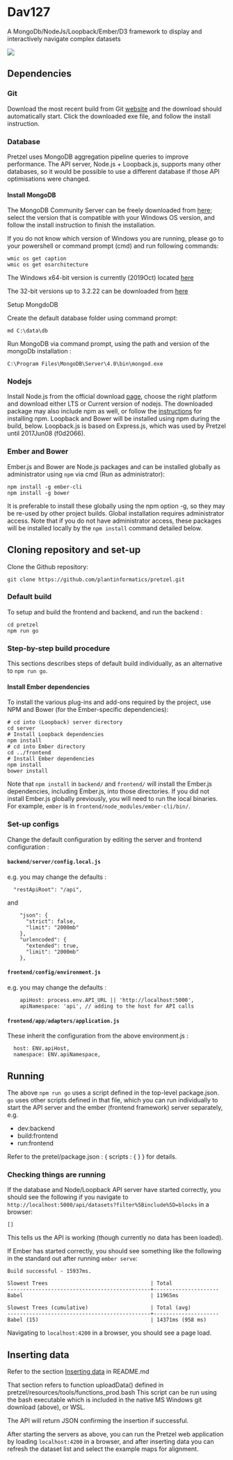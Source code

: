 # Dav127
A MongoDb/NodeJs/Loopback/Ember/D3 framework to display and interactively navigate complex datasets

<img
src="https://cloud.githubusercontent.com/assets/20571319/19416034/f1ee92b8-93d0-11e6-94a8-c18018ba40dc.png" align="center">

## Dependencies

### Git

Download the most recent build from Git [website](http://git-scm.com/download/win) and the download should automatically start. 
Click the downloaded exe file, and follow the install instruction.

### Database

Pretzel uses MongoDB aggregation pipeline queries to improve performance.  The API server, Node.js + Loopback.js, supports many other databases, so it would be possible to use a different database if those API optimisations were changed.

#### Install MongoDB

The MongoDB Community Server can be freely downloaded from [here](https://www.mongodb.com/download-center/community);
 select the version that is compatible with your Windows OS version, and follow the install instruction to finish the installation. 

If you do not know which version of Windows you are running, please go to your powershell or command prompt (cmd) and run following commands:
```
wmic os get caption
wmic os get osarchitecture
```

The Windows x64-bit version is currently (2019Oct) located [here](https://fastdl.mongodb.org/win32/mongodb-win32-x86_64-2012plus-4.2.0-signed.msi)

The 32-bit versions up to 3.2.22 can be downloaded from [here](https://www.mongodb.org/dl/win32/i386)

Setup MongdoDB

Create the default database folder using command prompt:
```
md C:\data\db
```

Run MongoDB via command prompt, using the path and version of the mongoDb installation :
```
C:\Program Files\MongoDB\Server\4.0\bin\mongod.exe
```



### Nodejs

Install Node.js from the official download [page](https://nodejs.org/en/download), choose the right platform and download either LTS or Current version of nodejs.
The downloaded package may also include npm as well,
or follow the [instructions](https://docs.npmjs.com/downloading-and-installing-node-js-and-npm) for installing npm.
Loopback and Bower will be installed using npm during the build, below.
Loopback.js is based on Express.js, which was used by Pretzel until 2017Jun08 (f0d2066).

### Ember and Bower

Ember.js and Bower are Node.js packages and can be installed globally as administrator using ```npm``` via cmd (Run as administrator):

```
npm install -g ember-cli
npm install -g bower
```

It is preferable to install these globally using the npm option -g, so they may be re-used by other project builds.
Global installation requires administrator access.
Note that if you do not have administrator access, these packages will be installed locally by the ```npm
install``` command detailed below.

## Cloning repository and set-up

Clone the Github repository:

```
git clone https://github.com/plantinformatics/pretzel.git
```


### Default build

To setup and build the frontend and backend, and run the backend :

```
cd pretzel
npm run go
```

### Step-by-step build procedure

This sections describes steps of default build individually, as an alternative to `npm run go`.

#### Install Ember dependencies

To install the various plug-ins and add-ons required by the project, use NPM and Bower (for the
Ember-specific dependencies):

```
# cd into (Loopback) server directory
cd server
# Install Loopback dependencies
npm install
# cd into Ember directory
cd ../frontend
# Install Ember dependencies
npm install
bower install
```

Note that `npm install` in `backend/` and `frontend/` will install the Ember.js dependencies, including Ember.js, into those directories. If you did not
install Ember.js globally previously, you will need to run the local binaries. For
example, `ember` is in `frontend/node_modules/ember-cli/bin/`.

### Set-up configs

Change the default configuration by editing the server and frontend configuration :
#### `backend/server/config.local.js`
e.g. you may change the defaults :
```
  "restApiRoot": "/api",
```
and
```
    "json": {
      "strict": false,
      "limit": "2000mb"
    },
    "urlencoded": {
      "extended": true,
      "limit": "2000mb"
    },
```
#### `frontend/config/environment.js`
e.g. you may change the defaults :
```
    apiHost: process.env.API_URL || 'http://localhost:5000',
    apiNamespace: 'api', // adding to the host for API calls
```

#### `frontend/app/adapters/application.js`
These inherit the configuration from the above environment.js :
```
  host: ENV.apiHost,
  namespace: ENV.apiNamespace,
```


## Running

The above `npm run go` uses a script defined in the top-level package.json.
`go` uses other scripts defined in that file, which you can run individually to start the API server and the ember (frontend framework) server separately, e.g.
* dev:backend
* build:frontend
* run:frontend

Refer to the pretel/package.json : { scripts : { }  } for details.


### Checking things are running

If the database and Node/Loopback API server have started correctly, you should see the following if you navigate to `http://localhost:5000/api/datasets?filter%5Binclude%5D=blocks` in a browser:

```
[]
```
This tells us the API is working (though currently no data has been loaded).

If Ember has started correctly, you should see something like the following in the standard out after running `ember serve`:

```
Build successful - 15937ms.

Slowest Trees                                 | Total
----------------------------------------------+---------------------
Babel                                         | 11965ms

Slowest Trees (cumulative)                    | Total (avg)
----------------------------------------------+---------------------
Babel (15)                                    | 14371ms (958 ms)
```
Navigating to `localhost:4200` in a browser, you should see a page load.

## Inserting data

Refer to the section [Inserting data](README.md) in README.md

That section refers to function uploadData() defined in pretzel/resources/tools/functions_prod.bash
This script can be run using the bash executable which is included in the native MS Windows git download (above),  or WSL.

The API will return JSON confirming the
insertion if successful.


After starting the servers as above, you can run the Pretzel web application by loading `localhost:4200` in a browser,
and after inserting data you can refresh the dataset list and select the example maps for alignment.

